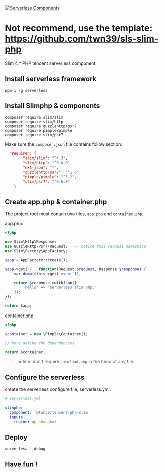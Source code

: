 [![Serverless Components](doc/slimphp.png)](http://serverless.com)



# **Not recommend**, use the template: https://github.com/twn39/sls-slim-php

Slim 4.* PHP tencent serverless component.

## Install serverless framework

```
npm i -g serverless
```

## Install Slimphp & components

```
composer require slim/slim
composer require slim/http
composer require guzzlehttp/psr7
composer require pimple/pimple
composer require slim/psr7
```

Make sure the `composer.json` file contains follow section:

```json
  "require": {
        "slim/slim": "^4.3",
        "slim/http": "^0.8.0",
        "ext-json": "*",
        "guzzlehttp/psr7": "^1.6",
        "pimple/pimple": "^3.2",
        "slim/psr7": "^0.6.0"
    }
```

## Create app.php & container.php

The project root must contain two files, `app.php` and `container.php`.

app.php:

```php
<?php

use Slim\Http\Response;
use GuzzleHttp\Psr7\Request;   // notice this request namespace
use Slim\Factory\AppFactory;

$app = AppFactory::create();

$app->get('/', function(Request $request, Response $response) {
    var_dump($this->get('event'));

    return $response->withJson([
        'hello' => 'serverless slim php.'
    ]);
});

return $app;
```


container.php

```php
<?php

$container = new \Pimple\Container();

// here define the dependencies

return $container;
```

> notice: don't require `autoload.php` in the head of any file.

## Configure the serverless

create the serverless configure file, serverless.yml:

```yml
# serverless.yml
 
slimphp:
  component: '@twn39/tencent-php-slim'
  inputs:
    region: ap-shanghai
```


## Deploy

```
serverless --debug
```

## Have fun !
